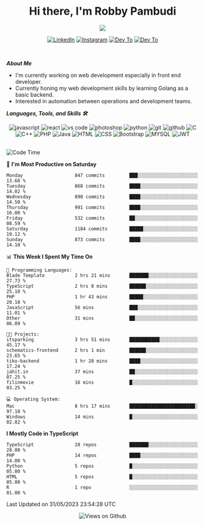 <div align="center">
   <h1>Hi there, I'm Robby Pambudi </h1>

<img src="https://pronoun.cyou/x/y?subject=He&object=Him&height=20"> 
</div>

<p align='center'>
   <a href="https://www.linkedin.com/in/robbypambudi" target="_blank"><img src="https://img.shields.io/badge/LinkedIn-0077B5?style=for-the-badge&logo=linkedin&logoColor=white" alt="LinkedIn"></a>
   <a href="https://www.instagram.com/robbypambudi" target="_blank"><img src="https://img.shields.io/badge/Instagram-E4405F?style=for-the-badge&logo=instagram&logoColor=white" alt="Instagram"></a>
   <a href="https://dev.to/robbypambudi" target="_blank"><img src="https://img.shields.io/badge/dev.to-0A0A0A?style=for-the-badge&logo=dev.to&logoColor=white" alt="Dev To"></a>
   <a href="https://www.facebook.com/robbyulungpambudi" target="_blank"><img src="https://img.shields.io/badge/Facebook-1877F2?style=for-the-badge&logo=facebook&logoColor=white" alt="Dev To"></a>

</p> <p>
<br>
   
***About Me***
   
- I'm currently working on web development especially in front end developer.
- Currently honing my web development skills by learning Golang as a basic backend.
- Interested in automation between operations and development teams.
 
   
***Languages, Tools, and Skills 🛠***

   <div align="center">
   <img src="https://img.shields.io/badge/JavaScript-F7DF1E?style=for-the-badge&logo=javascript&logoColor=black" alt="javascript" />
      <img src="https://img.shields.io/badge/React-61DAFB?style=for-the-badge&logo=react&logoColor=black" alt="react" />
      <img src="https://img.shields.io/badge/vs%20code-007ACC?style=for-the-badge&logo=visual%20studio%20code&logoColor=white" alt="vs code" />
      <img src="https://img.shields.io/badge/adobe%20photoshop-31A8FF?style=for-the-badge&logo=adobe%20photoshop&logoColor=white" alt="photoshop" />
      <img src="https://img.shields.io/badge/python-3776AB?style=for-the-badge&logo=python&logoColor=white" alt="python" />
      <img src="https://img.shields.io/badge/Git-F05032?style=for-the-badge&logo=git&logoColor=white" alt="git" />
      <img src="https://img.shields.io/badge/GitHub-100000?style=for-the-badge&logo=github&logoColor=white" alt="github" />
      <img src="https://img.shields.io/badge/c-%2300599C.svg?style=for-the-badge&logo=c&logoColor=white" alt="C" />
      <img src="https://img.shields.io/badge/c++-%2300599C.svg?style=for-the-badge&logo=c%2B%2B&logoColor=white" alt="C++" />   
      <img src="https://img.shields.io/badge/PHP-777BB4?style=for-the-badge&logo=php&logoColor=white" alt="PHP" />
      <img src="https://img.shields.io/badge/Java-ED8B00?style=for-the-badge&logo=java&logoColor=white" alt="Java"/>
      <img src="https://img.shields.io/badge/HTML5-E34F26?style=for-the-badge&logo=html5&logoColor=white" alt="HTML" />
      <img src="https://img.shields.io/badge/CSS-239120?&style=for-the-badge&logo=css3&logoColor=white" alt ="CSS" />
      <img src="https://img.shields.io/badge/Bootstrap-563D7C?style=for-the-badge&logo=bootstrap&logoColor=white" alt="Bootstrap" />
      <img src="https://img.shields.io/badge/MySQL-00000F?style=for-the-badge&logo=mysql&logoColor=white" alt="MYSQL" />
      <img src="https://img.shields.io/badge/json%20web%20tokens-323330?style=for-the-badge&logo=json-web-tokens&logoColor=pink" alt="JWT" />
      
   </div><br>
   
<!--START_SECTION:waka-->
![Code Time](http://img.shields.io/badge/Code%20Time-733%20hrs%2012%20mins-blue)

📅 **I'm Most Productive on Saturday** 

```text
Monday                   847 commits         ███░░░░░░░░░░░░░░░░░░░░░░   13.68 % 
Tuesday                  868 commits         ████░░░░░░░░░░░░░░░░░░░░░   14.02 % 
Wednesday                898 commits         ████░░░░░░░░░░░░░░░░░░░░░   14.50 % 
Thursday                 991 commits         ████░░░░░░░░░░░░░░░░░░░░░   16.00 % 
Friday                   532 commits         ██░░░░░░░░░░░░░░░░░░░░░░░   08.59 % 
Saturday                 1184 commits        █████░░░░░░░░░░░░░░░░░░░░   19.12 % 
Sunday                   873 commits         ████░░░░░░░░░░░░░░░░░░░░░   14.10 % 
```


📊 **This Week I Spent My Time On** 

```text
💬 Programming Languages: 
Blade Template           2 hrs 21 mins       ███████░░░░░░░░░░░░░░░░░░   27.73 % 
TypeScript               2 hrs 8 mins        ██████░░░░░░░░░░░░░░░░░░░   25.10 % 
PHP                      1 hr 43 mins        █████░░░░░░░░░░░░░░░░░░░░   20.18 % 
JavaScript               56 mins             ███░░░░░░░░░░░░░░░░░░░░░░   11.01 % 
Other                    31 mins             ██░░░░░░░░░░░░░░░░░░░░░░░   06.09 % 

🐱‍💻 Projects: 
itsparking               3 hrs 51 mins       ███████████░░░░░░░░░░░░░░   45.17 % 
schematics-frontend      2 hrs 1 min         ██████░░░░░░░░░░░░░░░░░░░   23.65 % 
tiko-backend             1 hr 28 mins        ████░░░░░░░░░░░░░░░░░░░░░   17.24 % 
jahit.in                 37 mins             ██░░░░░░░░░░░░░░░░░░░░░░░   07.25 % 
filinmovie               16 mins             █░░░░░░░░░░░░░░░░░░░░░░░░   03.25 % 

💻 Operating System: 
Mac                      8 hrs 17 mins       ████████████████████████░   97.18 % 
Windows                  14 mins             █░░░░░░░░░░░░░░░░░░░░░░░░   02.82 % 
```

**I Mostly Code in TypeScript** 

```text
TypeScript               28 repos            ███████░░░░░░░░░░░░░░░░░░   28.00 % 
PHP                      14 repos            ████░░░░░░░░░░░░░░░░░░░░░   14.00 % 
Python                   5 repos             █░░░░░░░░░░░░░░░░░░░░░░░░   05.00 % 
HTML                     5 repos             █░░░░░░░░░░░░░░░░░░░░░░░░   05.00 % 
R                        1 repo              ░░░░░░░░░░░░░░░░░░░░░░░░░   01.00 % 
```




 Last Updated on 31/05/2023 23:54:28 UTC
<!--END_SECTION:waka-->

<div align="center">
<img src="https://komarev.com/ghpvc/?username=robbypambudi&color=green" alt="Views on Github" />
</div>

